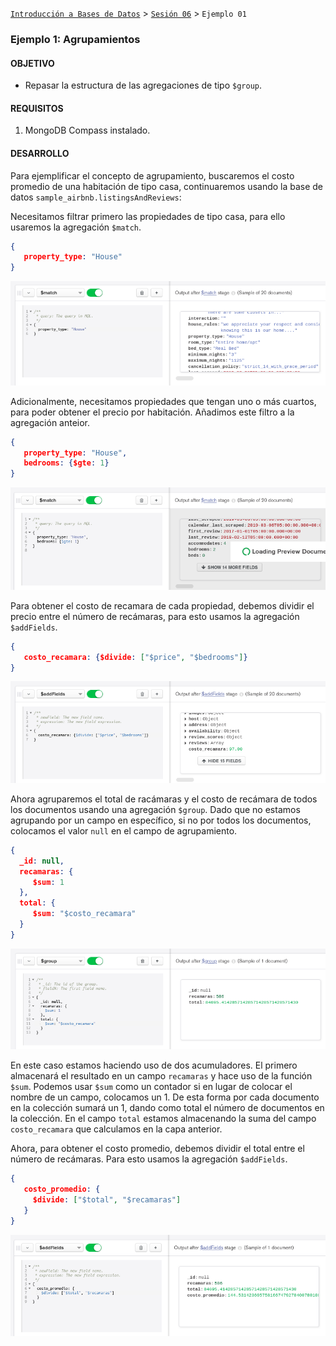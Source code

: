 [`Introducción a Bases de Datos`](../../Readme.md) > [`Sesión 06`](../Readme.md) > `Ejemplo 01`

### Ejemplo 1: Agrupamientos

#### OBJETIVO

- Repasar la estructura de las agregaciones de tipo `$group`.

#### REQUISITOS

1. MongoDB Compass instalado.

#### DESARROLLO

Para ejemplificar el concepto de agrupamiento, buscaremos  el costo promedio de una habitación de tipo casa, continuaremos usando la base de datos `sample_airbnb.listingsAndReviews`:
   
Necesitamos filtrar primero las propiedades de tipo casa, para ello usaremos la agregación `$match`.

   ```json
   {
      property_type: "House"
   }
   ```
   
   ![imagen](imagenes/s6e11.png)
   
Adicionalmente, necesitamos propiedades que tengan uno o más cuartos, para poder obtener el precio por habitación. Añadimos este filtro a la agregación anteior.
   
   ```json
   {
      property_type: "House",
      bedrooms: {$gte: 1}
   }
   ```
   
   ![imagen](imagenes/s6e12.png)
   
Para obtener el costo de recamara de cada propiedad, debemos dividir el precio entre el número de recámaras, para esto usamos la agregación `$addFields`.
   
   ```json
   {
      costo_recamara: {$divide: ["$price", "$bedrooms"]}
   }
   ```
   
   ![imagen](imagenes/s6e13.png)
   
Ahora agruparemos el total de racámaras y el costo de recámara de todos los documentos usando una agregación `$group`. Dado que no estamos agrupando por un campo en específico, si no por todos los documentos, colocamos el valor `null` en el campo de agrupamiento.
   
   ```json
   {
     _id: null,
     recamaras: {
        $sum: 1
     },
     total: {
        $sum: "$costo_recamara"
     }
   }
   ```
   
   ![imagen](imagenes/s6e14.png)
   
En este caso estamos haciendo uso de dos acumuladores. El primero almacenará el resultado en un campo `recamaras` y hace uso de la función `$sum`. Podemos usar `$sum` como un contador si en lugar de colocar el nombre de un campo, colocamos un 1. De esta forma por cada documento en la colección sumará un 1, dando como total el número de documentos en la colección. En el campo `total` estamos almacenando la suma del campo `costo_recamara` que calculamos en la capa anterior.
   
Ahora, para obtener el costo promedio, debemos dividir el total entre el número de recámaras. Para esto usamos la agregación `$addFields`.
   
   ```json
   {
      costo_promedio: {
        $divide: ["$total", "$recamaras"]
      }
   }
   ```
   
   ![imagen](imagenes/s6e15.png)
   
